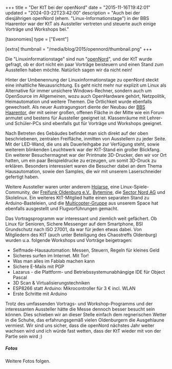 +++
title = "Der KtT bei der openNord"
date = "2015-11-16T19:42:01"
updated = "2024-03-22T23:42:00"
description = "Auch bei der diesjährigen openNord (ehem. \"Linux-Informationstage\") in der BBS Haarentor war der KtT als Aussteller vertreten und steuerte auch einige Vorträge und Workshops bei."

[taxonomies]
type = ["Event"]

[extra]
thumbnail = "/media/blog/2015/opennord/thumbnail.png"
+++

Die "Linuxinformationstage" sind nun "[openNord](http://opennord.de/)", und der KtT wurde gefragt, ob er dort nicht ein
paar Vorträge beisteuern und einen Stand zum Ausstellen haben möchte. Natürlich sagen wir da nicht nein!

Hinter der Umbenennung der Linuxinformationstage zu openNord steckt eine inhaltliche Neuausrichtung. Es geht nicht mehr
nur explizit um Linux als Alternative für immer unsichere Windows-Rechner, sondern auch um OpenSource im Allgemeinen,
wozu auch OpenHardware gehört, Netzpolitik, Heimautomation und weitere Themen. Die Örtlichkeit wurde ebenfalls
gewechselt. Als neuer Austragungsort diente der Neubau der [BBS Haarentor](http://www.bbs-haarentor.de/), der mit seiner
großen, offenen Fläche in der Mitte wie ein Forum anmutet und bestens für Aussteller geeignet ist. Klassenräume mit
Lehrer- und Schüler-PCs sind ebenfalls gut für Vorträge und Workshops geeignet.

Nach Betreten des Gebäudes befindet man sich direkt auf der oben beschriebenen, zentralen Freifläche, inmitten von
Ausstellern zu jeder Seite. Mit der LED-Wand, die uns als Dauerleihgabe zur Verfügung steht, sowie weiterem blinkenden
Leuchtwerk war der KtT-Stand ein großer Blickfang. Ein weiterer Besuchermagnet war der Printmate 3D-Drucker, den wir vor
Ort hatten, um ein paar Beispieldrucke zu erzeugen, um somit 3D-Druck zu erklären. Besonders interessiert waren die
Besucher dabei an dem Thema Hausautomation, sowie den Samples, die wir mit unserem Laserschneider gefertigt haben.

Weitere Aussteller waren unter anderem [Holarse](http://www.holarse-linuxgaming.de/), eine Linux-Spiele-Community,
der [Freifunk Oldenburg e.V.](https://blog.nordwest.freifunk.net/), [Bytemine](https://www.bytemine.net/),
die [Sector Nord AG](http://www.sectornord.de/) und Skolelinux. Ein weiteres KtT-Mitglied hatte einen separaten Stand zu
Arduino-Basteleien, und die [Multicopter-Gruppe](http://www.kreativitaet-trifft-technik.de/group/multicopter.html) aus
unserem Space hat ebenfalls ausgestellt und Flugvorführungen gemacht.

Das Vortragsprogramm war interessant und ziemlich weit gefächert. Ob Linux für Senioren, Sichere Messenger auf dem
Smartphone, BSI Grundschutz nach ISO 27001, da war für jeden etwas dabei. Von Mitgliedern des KtT (auch unter
Beteiligung des Chaostreffs Oldenburg) wurden u.a. folgende Workshops und Vorträge beigetragen:

- Selfmade-Hausautomation: Messen, Steuern, Regeln für kleines Geld
- Sicheres surfen im Internet. Mit Tor!
- Was man alles im Fablab machen kann
- Sichere E-Mails mit PGP
- Lazarus - die Plattform- und Betriebssystemunabhängige IDE für Object Pascal
- 3D Scan & Virtualisierungstechniken
- ESP8266 statt Arduino: Mikrocontroller für 3 € incl. WLAN
- Erste Schritte mit Arduino

Trotz des umfassenden Vortrags- und Workshop-Programms und der interessanten Aussteller hätte die Messe dennoch besser
besucht sein können. Dies schieben wir an dieser Stelle einfach dem regnerischen Wetter in die Schuhe, das
erfahrungsgemäß vielen Oldenburgern die Ausgehlaune vermiest. Wir sind uns sicher, dass die openNord nächstes Jahr
weiter wachsen wird und ich würde fast wetten, dass der KtT wieder mit von der Partie sein wird ;)

##### Fotos

[//]: # (TODO: ADD GALLERY)

Weitere Fotos folgen.



